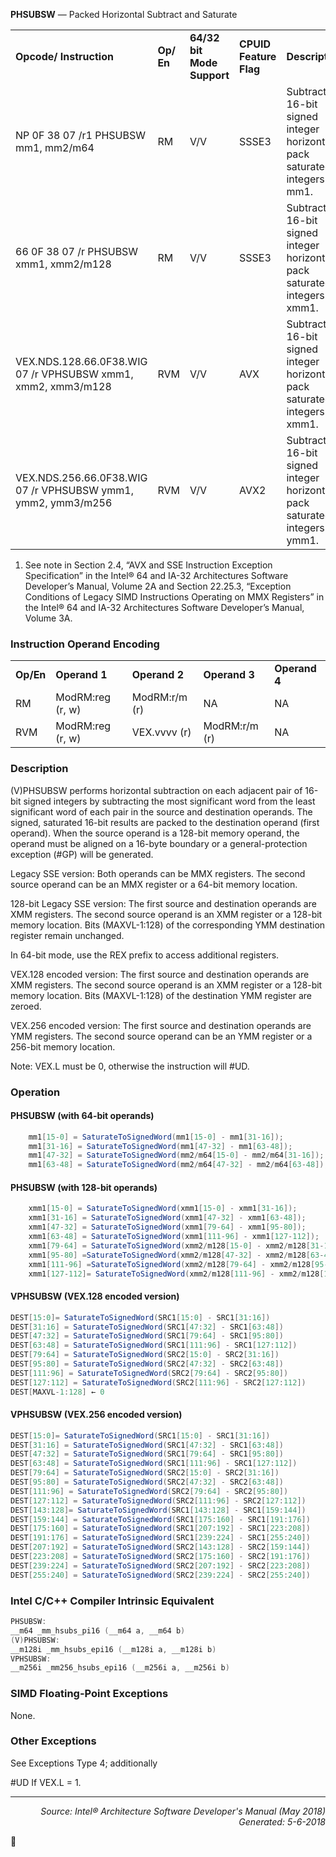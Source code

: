 <b>PHSUBSW</b> —  Packed Horizontal Subtract and Saturate
<table>
	<tr>
		<td><b>Opcode/ Instruction</b></td>
		<td><b>Op/ En</b></td>
		<td><b>64/32 bit Mode Support</b></td>
		<td><b>CPUID Feature Flag</b></td>
		<td><b>Description</b></td>
	</tr>
	<tr>
		<td>NP 0F 38 07 /r1 PHSUBSW mm1, mm2/m64</td>
		<td>RM</td>
		<td>V/V</td>
		<td>SSSE3</td>
		<td>Subtract 16-bit signed integer horizontally, pack saturated integers to mm1.</td>
	</tr>
	<tr>
		<td>66 0F 38 07 /r PHSUBSW xmm1, xmm2/m128</td>
		<td>RM</td>
		<td>V/V</td>
		<td>SSSE3</td>
		<td>Subtract 16-bit signed integer horizontally, pack saturated integers to xmm1.</td>
	</tr>
	<tr>
		<td>VEX.NDS.128.66.0F38.WIG 07 /r VPHSUBSW xmm1, xmm2, xmm3/m128</td>
		<td>RVM</td>
		<td>V/V</td>
		<td>AVX</td>
		<td>Subtract 16-bit signed integer horizontally, pack saturated integers to xmm1.</td>
	</tr>
	<tr>
		<td>VEX.NDS.256.66.0F38.WIG 07 /r VPHSUBSW ymm1, ymm2, ymm3/m256</td>
		<td>RVM</td>
		<td>V/V</td>
		<td>AVX2</td>
		<td>Subtract 16-bit signed integer horizontally, pack saturated integers to ymm1.</td>
	</tr>
</table>

1. See note in Section 2.4, “AVX and SSE Instruction Exception Specification” in the Intel® 64 and IA-32 Architectures Software
Developer’s Manual, Volume 2A and Section 22.25.3, “Exception Conditions of Legacy SIMD Instructions Operating on MMX Registers”
in the Intel® 64 and IA-32 Architectures Software Developer’s Manual, Volume 3A.

### Instruction Operand Encoding
<table>
	<tr>
		<td><b>Op/En</b></td>
		<td><b>Operand 1</b></td>
		<td><b>Operand 2</b></td>
		<td><b>Operand 3</b></td>
		<td><b>Operand 4</b></td>
	</tr>
	<tr>
		<td>RM</td>
		<td>ModRM:reg (r, w)</td>
		<td>ModRM:r/m (r)</td>
		<td>NA</td>
		<td>NA</td>
	</tr>
	<tr>
		<td>RVM</td>
		<td>ModRM:reg (r, w)</td>
		<td>VEX.vvvv (r)</td>
		<td>ModRM:r/m (r)</td>
		<td>NA</td>
	</tr>
</table>


### Description
(V)PHSUBSW performs horizontal subtraction on each adjacent pair of 16-bit signed integers by subtracting the
most significant word from the least significant word of each pair in the source and destination operands. The
signed, saturated 16-bit results are packed to the destination operand (first operand). When the source operand is
a 128-bit memory operand, the operand must be aligned on a 16-byte boundary or a general-protection exception
(\#GP) will be generated.

Legacy SSE version: Both operands can be MMX registers. The second source operand can be an MMX register or
a 64-bit memory location.

128-bit Legacy SSE version: The first source and destination operands are XMM registers. The second source
operand is an XMM register or a 128-bit memory location. Bits (MAXVL-1:128) of the corresponding YMM destination
 register remain unchanged.

In 64-bit mode, use the REX prefix to access additional registers.

VEX.128 encoded version: The first source and destination operands are XMM registers. The second source
operand is an XMM register or a 128-bit memory location. Bits (MAXVL-1:128) of the destination YMM register are
zeroed.

VEX.256 encoded version: The first source and destination operands are YMM registers. The second source
operand can be an YMM register or a 256-bit memory location.

Note: VEX.L must be 0, otherwise the instruction will \#UD.

### Operation


#### PHSUBSW (with 64-bit operands)
```java
    mm1[15-0] = SaturateToSignedWord(mm1[15-0] - mm1[31-16]); 
    mm1[31-16] = SaturateToSignedWord(mm1[47-32] - mm1[63-48]);
    mm1[47-32] = SaturateToSignedWord(mm2/m64[15-0] - mm2/m64[31-16]); 
    mm1[63-48] = SaturateToSignedWord(mm2/m64[47-32] - mm2/m64[63-48]);
```
#### PHSUBSW (with 128-bit operands)
```java
    xmm1[15-0] = SaturateToSignedWord(xmm1[15-0] - xmm1[31-16]); 
    xmm1[31-16] = SaturateToSignedWord(xmm1[47-32] - xmm1[63-48]);
    xmm1[47-32] = SaturateToSignedWord(xmm1[79-64] - xmm1[95-80]);
    xmm1[63-48] = SaturateToSignedWord(xmm1[111-96] - xmm1[127-112]);
    xmm1[79-64] = SaturateToSignedWord(xmm2/m128[15-0] - xmm2/m128[31-16]); 
    xmm1[95-80] =SaturateToSignedWord(xmm2/m128[47-32] - xmm2/m128[63-48]); 
    xmm1[111-96] =SaturateToSignedWord(xmm2/m128[79-64] - xmm2/m128[95-80]);
    xmm1[127-112]= SaturateToSignedWord(xmm2/m128[111-96] - xmm2/m128[127-112]);
```
#### VPHSUBSW (VEX.128 encoded version)
```java
DEST[15:0]= SaturateToSignedWord(SRC1[15:0] - SRC1[31:16])
DEST[31:16] = SaturateToSignedWord(SRC1[47:32] - SRC1[63:48])
DEST[47:32] = SaturateToSignedWord(SRC1[79:64] - SRC1[95:80])
DEST[63:48] = SaturateToSignedWord(SRC1[111:96] - SRC1[127:112])
DEST[79:64] = SaturateToSignedWord(SRC2[15:0] - SRC2[31:16])
DEST[95:80] = SaturateToSignedWord(SRC2[47:32] - SRC2[63:48])
DEST[111:96] = SaturateToSignedWord(SRC2[79:64] - SRC2[95:80])
DEST[127:112] = SaturateToSignedWord(SRC2[111:96] - SRC2[127:112])
DEST[MAXVL-1:128] ← 0
```
#### VPHSUBSW (VEX.256 encoded version)
```java
DEST[15:0]= SaturateToSignedWord(SRC1[15:0] - SRC1[31:16])
DEST[31:16] = SaturateToSignedWord(SRC1[47:32] - SRC1[63:48])
DEST[47:32] = SaturateToSignedWord(SRC1[79:64] - SRC1[95:80])
DEST[63:48] = SaturateToSignedWord(SRC1[111:96] - SRC1[127:112])
DEST[79:64] = SaturateToSignedWord(SRC2[15:0] - SRC2[31:16])
DEST[95:80] = SaturateToSignedWord(SRC2[47:32] - SRC2[63:48])
DEST[111:96] = SaturateToSignedWord(SRC2[79:64] - SRC2[95:80])
DEST[127:112] = SaturateToSignedWord(SRC2[111:96] - SRC2[127:112])
DEST[143:128]= SaturateToSignedWord(SRC1[143:128] - SRC1[159:144])
DEST[159:144] = SaturateToSignedWord(SRC1[175:160] - SRC1[191:176])
DEST[175:160] = SaturateToSignedWord(SRC1[207:192] - SRC1[223:208])
DEST[191:176] = SaturateToSignedWord(SRC1[239:224] - SRC1[255:240])
DEST[207:192] = SaturateToSignedWord(SRC2[143:128] - SRC2[159:144])
DEST[223:208] = SaturateToSignedWord(SRC2[175:160] - SRC2[191:176])
DEST[239:224] = SaturateToSignedWord(SRC2[207:192] - SRC2[223:208])
DEST[255:240] = SaturateToSignedWord(SRC2[239:224] - SRC2[255:240])
```
### Intel C/C++ Compiler Intrinsic Equivalent
```c
PHSUBSW:
__m64 _mm_hsubs_pi16 (__m64 a, __m64 b)
(V)PHSUBSW:
__m128i _mm_hsubs_epi16 (__m128i a, __m128i b)
VPHSUBSW:
__m256i _mm256_hsubs_epi16 (__m256i a, __m256i b)
```
### SIMD Floating-Point Exceptions
None.

### Other Exceptions

See Exceptions Type 4; additionally
<p>#UD
If VEX.L = 1.

 --- 
<p align="right"><i>Source: Intel® Architecture Software Developer's Manual (May 2018)<br>Generated: 5-6-2018</i></p>
